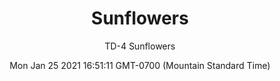 ---
category: "wall_covering"
date: "Mon Jan 25 2021 16:51:11 GMT-0700 (Mountain Standard Time)"
description: "null"
designer: "Thomas Darnell"
href: "https://www.areaenvironments.com/thomas-darnell"
image_primary: "./img/TD_Sunflowers.jpg"
image_secondary: "./img/TD_Sunflowers+Interior.jpg"
image_thumb: "./img/Thomas+Darnell.png"
manufacturer: "Area Environments"
slug: "/manufacturers/area_environments/wall_covering/sunflowers"
subtitle: "TD-4  Sunflowers"
tags:
  - "area_environments"
  - "wall_covering"
title: "Sunflowers"
---